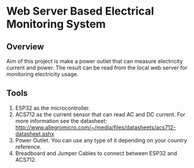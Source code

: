 # Web Server Based Electrical Monitoring System
## Overview
Aim of this project is make a power outlet that can measure electricity current and power. The result can be read from the local web server for monitoring electricity usage.
## Tools
1. ESP32 as the microcontroller.
2. ACS712 as the current sensor that can read AC and DC current. For more information see the datasheet: http://www.allegromicro.com/~/media/files/datasheets/acs712-datasheet.ashx
3. Power Outlet. You can use any type of it depending on your country reference.
4. Breadboard and Jumper Cables to connect between ESP32 and ACS712.
